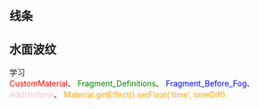 ## 线条
<preview path="../demo/babylon/shaderLine.vue"></preview>

## 水面波纹
学习  
<font color=red>CustomMaterial</font>、
<font color=green>Fragment_Definitions</font>、
<font color=blue>Fragment_Before_Fog</font>、
<font color=pink>AddUniform</font>、
<font color=orange>Material.getEffect().setFloat('time', timeDiff)</font>
<preview path="../demo/babylon/shaderWaterRipples.vue"></preview>